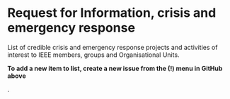 # Request for Information, crisis and emergency response
List of credible crisis and emergency response projects and activities of interest to IEEE members, groups and Organisational Units.

**To add a new item to list, create a new issue from the (!) menu in GitHub above**

.
